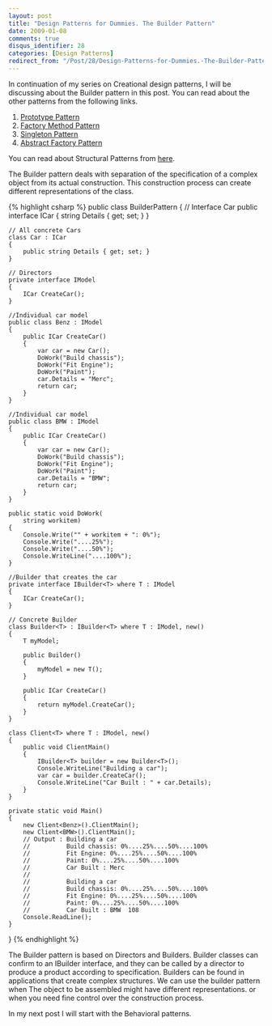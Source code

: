 ```yaml
---
layout: post
title: "Design Patterns for Dummies. The Builder Pattern"
date: 2009-01-08
comments: true
disqus_identifier: 28
categories: [Design Patterns]
redirect_from: "/Post/28/Design-Patterns-for-Dummies.-The-Builder-Pattern.aspx/"
---
```

In continuation of my series on Creational design patterns, I will be
discussing about the Builder pattern in this post. You can read about
the other patterns from the following links.
<!--more-->
1.  [Prototype
    Pattern](/2008/12/15/Design-Patterns-For-Dummies.-The-Prototype-Pattern/)
2.  [Factory Method
    Pattern](/2008/12/18/Design-Patterns-For-Dummies.-The-Factory-Method-Pattern/)
3.  [Singleton
    Pattern](/2008/12/22/Design-Patterns-for-Dummies.-The-Singleton-Pattern/)
4.  [Abstract Factory
    Pattern](/2009/01/05/Design-Patterns-for-Dummies.-The-Abstract-Factory-Pattern/)

You can read about Structural Patterns from
[here](/2008/12/15/Structural-Design-Patterns/).

The Builder pattern deals with separation of the specification of a
complex object from its actual construction. This construction process
can create different representations of the class.

{% highlight csharp %}
public class BuilderPattern
{
    // Interface Car
    public interface ICar
    {
        string Details { get; set; }
    }

    // All concrete Cars
    class Car : ICar
    {
        public string Details { get; set; }
    }

    // Directors
    private interface IModel
    {
        ICar CreateCar();
    }

    //Individual car model
    public class Benz : IModel
    {
        public ICar CreateCar()
        {
            var car = new Car();
            DoWork("Build chassis");
            DoWork("Fit Engine");
            DoWork("Paint");
            car.Details = "Merc";
            return car;
        }
    }

    //Individual car model
    public class BMW : IModel
    {
        public ICar CreateCar()
        {
            var car = new Car();
            DoWork("Build chassis");
            DoWork("Fit Engine");
            DoWork("Paint");
            car.Details = "BMW";
            return car;
        }
    }

    public static void DoWork(
        string workitem)
    {
        Console.Write("" + workitem + ": 0%");
        Console.Write("....25%");
        Console.Write("....50%");
        Console.WriteLine("....100%");
    }

    //Builder that creates the car
    private interface IBuilder<T> where T : IModel
    {
        ICar CreateCar();
    }

    // Concrete Builder
    class Builder<T> : IBuilder<T> where T : IModel, new()
    {
        T myModel;

        public Builder()
        {
            myModel = new T();
        }

        public ICar CreateCar()
        {
            return myModel.CreateCar();
        }
    }

    class Client<T> where T : IModel, new()
    {
        public void ClientMain()
        {
            IBuilder<T> builder = new Builder<T>();
            Console.WriteLine("Building a car");
            var car = builder.CreateCar();
            Console.WriteLine("Car Built : " + car.Details);
        }
    }

    private static void Main()
    {
        new Client<Benz>().ClientMain();
        new Client<BMW>().ClientMain();
        // Output : Building a car
        //          Build chassis: 0%....25%....50%....100%
        //          Fit Engine: 0%....25%....50%....100%  
        //          Paint: 0%....25%....50%....100%  
        //          Car Built : Merc
        //
        //          Building a car
        //          Build chassis: 0%....25%....50%....100%
        //          Fit Engine: 0%....25%....50%....100%
        //          Paint: 0%....25%....50%....100%
        //          Car Built : BMW  108
        Console.ReadLine();
    }
}
{% endhighlight %}

The Builder pattern is based on Directors and Builders. Builder classes
can confirm to an IBuilder interface, and they can be called by a
director to produce a product according to specification. Builders can
be found in applications that create complex structures. We can use the
builder pattern when The object to be assembled might have different
representations. or when you need fine control over the construction
process.

In my next post I will start with the Behavioral patterns.

